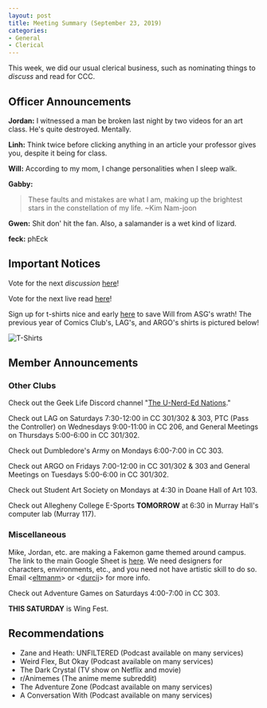 ```yaml
---
layout: post
title: Meeting Summary (September 23, 2019)
categories:
- General
- Clerical
---
```


This week, we did our usual clerical business, such as nominating things to *discuss* and read for CCC.

## Officer Announcements

**Jordan:**  I witnessed a man be broken last night by two videos for an art class.  He's quite destroyed.  Mentally.

**Linh:**  Think twice before clicking anything in an article your professor gives you, despite it being for class.

**Will:**  According to my mom, I change personalities when I sleep walk.

**Gabby:**  
> These faults and mistakes are what I am, making up the brightest stars in the constellation of my life.
>~Kim Nam-joon

**Gwen:**  Shit don' hit the fan.  Also, a salamander is a wet kind of lizard.

**feck:**  phEck

## Important Notices

Vote for the next *discussion* [here](https://docs.google.com/forms/d/e/1FAIpQLScPXHtPCZFLWAPgS33qSiU_hDEHQFVgUkp2yncsHiUDTH6Yaw/viewform?usp=sf_link)!

Vote for the next live read [here](https://docs.google.com/forms/d/e/1FAIpQLSc1Mbnx2btrEWu0j_11AeGFVixuI1p0ugaL6p7QK9e5xbrwAA/viewform?usp=sf_link)!

Sign up for t-shirts nice and early [here](https://docs.google.com/forms/d/e/1FAIpQLScV7z0UpsXuaAsZiq4vp2tpfcicbPbnC_3hbV_u2dTerl1bZQ/viewform) to save Will from ASG's wrath!  The previous year of Comics Club's, LAG's, and ARGO's shirts is pictured below!

![T-Shirts](../../../../../../images/blog/oldshirts.jpg)

## Member Announcements

### Other Clubs

Check out the Geek Life Discord channel "[The U-Nerd-Ed Nations](https://discord.gg/bKXT3FM)."

Check out LAG on Saturdays 7:30-12:00 in CC 301/302 & 303, PTC (Pass the Controller) on Wednesdays 9:00-11:00 in CC 206, and General Meetings on Thursdays 5:00-6:00 in CC 301/302.

Check out Dumbledore's Army on Mondays 6:00-7:00 in CC 303.

Check out ARGO on Fridays 7:00-12:00 in CC 301/302 & 303 and General Meetings on Tuesdays 5:00-6:00 in CC 301/302.

Check out Student Art Society on Mondays at 4:30 in Doane Hall of Art 103.

Check out Allegheny College E-Sports **TOMORROW** at 6:30 in Murray Hall's computer lab (Murray 117).

### Miscellaneous

Mike, Jordan, etc. are making a Fakemon game themed around campus.  The link to the main Google Sheet is [here](https://docs.google.com/spreadsheets/d/1mO_jn8xz4hN0sAEAv0LH6S_IHrX8TrWRkwoyjccBwHI/edit).  We need designers for characters, environments, etc., and you need not have artistic skill to do so.  Email <[eltmanm](mailto:eltmanm@allegheny.edu)> or <[durcij](mailto:durcij@allegheny.edu)> for more info.

Check out Adventure Games on Saturdays 4:00-7:00 in CC 303.

**THIS SATURDAY** is Wing Fest.

## Recommendations

* Zane and Heath:  UNFILTERED (Podcast available on many services)
* Weird Flex, But Okay (Podcast available on many services)
* The Dark Crystal (TV show on Netflix and movie)
* r/Animemes (The anime meme subreddit)
* The Adventure Zone (Podcast available on many services)
* A Conversation With (Podcast available on many services)
